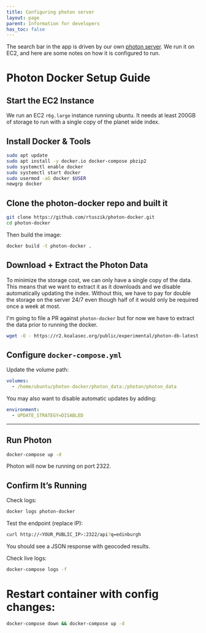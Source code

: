 ```yaml
---
title: Configuring photon server
layout: page
parent: Information for developers
has_toc: false
---
```

The search bar in the app is driven by our own [photon server](https://github.com/komoot/photon).
We run it on EC2, and here are some notes on how it is configured to run.

# Photon Docker Setup Guide

## Start the EC2 Instance

We run an EC2 `r6g.large` instance running ubuntu. It needs at least 200GB of storage to run 
with a single copy of the planet wide index.


## Install Docker & Tools
```bash
sudo apt update
sudo apt install -y docker.io docker-compose pbzip2
sudo systemctl enable docker
sudo systemctl start docker
sudo usermod -aG docker $USER
newgrp docker
```

## Clone the photon-docker repo and built it 

```bash
git clone https://github.com/rtuszik/photon-docker.git
cd photon-docker
```

Then build the image:
```bash
docker build -t photon-docker .
```

## Download + Extract the Photon Data
To minimize the storage cost, we can only have a single copy of the data. This means that we want
to extract it as it downloads and we disable automatically updating the index. Without this, we have
to pay for double the storage on the server 24/7 even though half of it would only be required once
a week at most.

I'm going to file a PR against `photon-docker` but for now we have to extract the data prior to
running the docker.

```bash
wget -O - https://r2.koalasec.org/public/experimental/photon-db-latest.tar.bz2 | pbzip2 -cd | tar x
```

## Configure `docker-compose.yml`

Update the volume path:

```yaml
volumes:
  - /home/ubuntu/photon-docker/photon_data:/photon/photon_data
```

You may also want to disable automatic updates by adding:

```yaml
environment:
  - UPDATE_STRATEGY=DISABLED
```

---

## Run Photon

```bash
docker-compose up -d
```
Photon will now be running on port 2322.

## Confirm It’s Running

Check logs:
```bash
docker logs photon-docker
```

Test the endpoint (replace IP):
```bash
curl http://<YOUR_PUBLIC_IP>:2322/api?q=edinburgh
```

You should see a JSON response with geocoded results.

Check live logs:
```bash
docker-compose logs -f
```

# Restart container with config changes:

```bash
docker-compose down && docker-compose up -d
```
